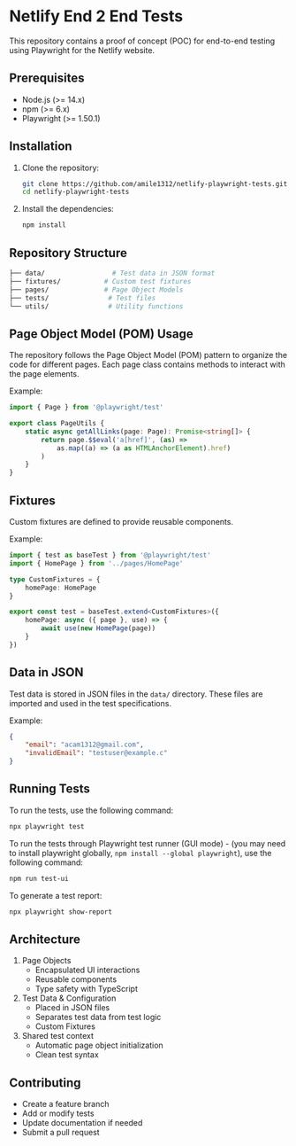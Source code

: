 # Netlify End 2 End Tests

This repository contains a proof of concept (POC) for end-to-end testing using Playwright for the Netlify website.

## Prerequisites

- Node.js (>= 14.x)
- npm (>= 6.x)
- Playwright (>= 1.50.1)

## Installation

1. Clone the repository:

   ```sh
   git clone https://github.com/amile1312/netlify-playwright-tests.git
   cd netlify-playwright-tests
   ```

2. Install the dependencies:

   ```sh
   npm install
   ```

## Repository Structure

```bash
├── data/                 # Test data in JSON format
├── fixtures/           # Custom test fixtures
├── pages/              # Page Object Models
├── tests/               # Test files
└── utils/               # Utility functions
```

## Page Object Model (POM) Usage

The repository follows the Page Object Model (POM) pattern to organize the code for different pages. Each page class contains methods to interact with the page elements.

Example:

```ts
import { Page } from '@playwright/test'

export class PageUtils {
	static async getAllLinks(page: Page): Promise<string[]> {
		return page.$$eval('a[href]', (as) =>
			as.map((a) => (a as HTMLAnchorElement).href)
		)
	}
}
```

## Fixtures

Custom fixtures are defined to provide reusable components.

Example:

```ts
import { test as baseTest } from '@playwright/test'
import { HomePage } from '../pages/HomePage'

type CustomFixtures = {
	homePage: HomePage
}

export const test = baseTest.extend<CustomFixtures>({
	homePage: async ({ page }, use) => {
		await use(new HomePage(page))
	}
})
```

## Data in JSON

Test data is stored in JSON files in the `data/` directory. These files are imported and used in the test specifications.

Example:

```json
{
	"email": "acam1312@gmail.com",
	"invalidEmail": "testuser@example.c"
}
```

## Running Tests

To run the tests, use the following command:

```sh
npx playwright test
```

To run the tests through Playwright test runner (GUI mode) - (you may need to install playwright globally, `npm install --global playwright`), use the following command:

```sh
npm run test-ui
```

To generate a test report:

```sh
npx playwright show-report
```

## Architecture

1. Page Objects
   - Encapsulated UI interactions
   - Reusable components
   - Type safety with TypeScript
2. Test Data & Configuration
   - Placed in JSON files
   - Separates test data from test logic
   - Custom Fixtures
3. Shared test context
   - Automatic page object initialization
   - Clean test syntax

## Contributing

- Create a feature branch
- Add or modify tests
- Update documentation if needed
- Submit a pull request
